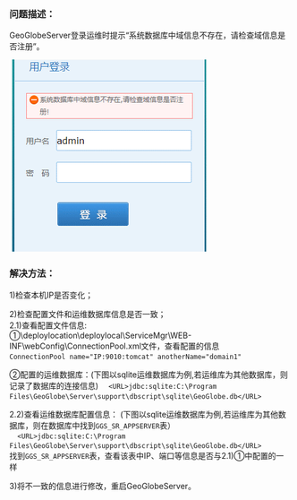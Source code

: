 ### 问题描述： ###

GeoGlobeServer登录运维时提示“系统数据库中域信息不存在，请检查域信息是否注册”。   
     
![](picture/p1.png)

### 解决方法： ###
1)检查本机IP是否变化；   

2)检查配置文件和运维数据库信息是否一致；   
2.1)查看配置文件信息:   
  ①\deploylocation\deploylocal\ServiceMgr\WEB-INF\webConfig\ConnectionPool.xml文件，查看配置的信息  
 ` ConnectionPool name="IP:9010:tomcat" anotherName="domain1" `   
  
②配置的运维数据库：(下图以sqlite运维数据库为例,若运维库为其他数据库，则记录了数据库的连接信息)
 `  <URL>jdbc:sqlite:C:\Program Files\GeoGlobe\Server\support\dbscript\sqlite\GeoGlobe.db</URL>`  

2.2)查看运维数据库配置信息： (下图以sqlite运维数据库为例,若运维库为其他数据库，则在数据库中找到`GGS_SR_APPSERVER`表）   
 `  <URL>jdbc:sqlite:C:\Program Files\GeoGlobe\Server\support\dbscript\sqlite\GeoGlobe.db</URL>`  
找到`GGS_SR_APPSERVER`表，查看该表中IP、端口等信息是否与2.1)①中配置的一样  

3)将不一致的信息进行修改，重启GeoGlobeServer。  

    